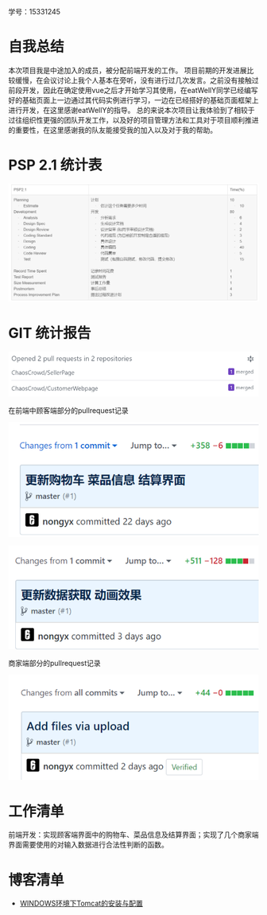学号：15331245
# 自我总结
本次项目我是中途加入的成员，被分配前端开发的工作。
项目前期的开发进展比较缓慢，在会议讨论上我个人基本在旁听，没有进行过几次发言。之前没有接触过前段开发，因此在确定使用vue之后才开始学习其使用，在eatWellY同学已经编写好的基础页面上一边通过其代码实例进行学习，一边在已经搭好的基础页面框架上进行开发，在这里感谢eatWellY的指导。
总的来说本次项目让我体验到了相较于过往组织性更强的团队开发工作，以及好的项目管理方法和工具对于项目顺利推进的重要性，在这里感谢我的队友能接受我的加入以及对于我的帮助。

# PSP 2.1 统计表
![](Img/FinalReport_nyx/FinalReport_nyx0.png)

# GIT 统计报告
![](Img/FinalReport_nyx/FinalReport_nyx1.png)

在前端中顾客端部分的pullrequest记录

![](Img/FinalReport_nyx/FinalReport_nyx2.png)

![](Img/FinalReport_nyx/FinalReport_nyx3.png)

商家端部分的pullrequest记录

![](Img/FinalReport_nyx/FinalReport_nyx4.png)

# 工作清单
前端开发：实现顾客端界面中的购物车、菜品信息及结算界面；实现了几个商家端界面需要使用的对输入数据进行合法性判断的函数。

# 博客清单
* [WINDOWS环境下Tomcat的安装与配置](https://blog.csdn.net/qq_37831598/article/details/79952978)
